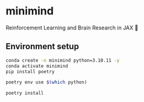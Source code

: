 # minimind

Reinforcement Learning and Brain Research in JAX 🧠

## Environment setup

```bash
conda create -n minimind python=3.10.11 -y
conda activate minimind
pip install poetry

poetry env use $(which python)

poetry install
```
